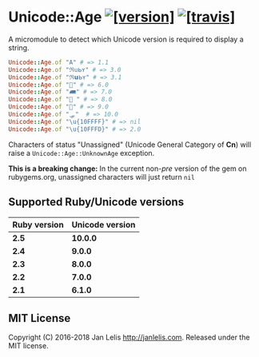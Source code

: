 # Unicode::Age [![[version]](https://badge.fury.io/rb/unicode-age.svg)](http://badge.fury.io/rb/unicode-age)  [![[travis]](https://travis-ci.org/janlelis/unicode-age.svg)](https://travis-ci.org/janlelis/unicode-age)

A micromodule to detect which Unicode version is required to display a string.

```ruby
Unicode::Age.of "A" # => 1.1
Unicode::Age.of "ℜսᖯʏ" # => 3.0
Unicode::Age.of "ℜ𝘂ᖯʏ" # => 3.1
Unicode::Age.of "🚡" # => 6.0
Unicode::Age.of "🛲" # => 7.0
Unicode::Age.of "🌮 " # => 8.0
Unicode::Age.of "🛒" # => 9.0
Unicode::Age.of "🛷"  # => 10.0
Unicode::Age.of "\u{10FFFF}" # => nil
Unicode::Age.of "\u{10FFFD}" # => 2.0
```

Characters of status "Unassigned" (Unicode General Category of **Cn**) will raise a `Unicode::Age::UnknownAge` exception.

**This is a breaking change:** In the current non-*pre* version of the gem on rubygems.org, unassigned characters will just return `nil`

## Supported Ruby/Unicode versions

Ruby version | Unicode version
-------------|----------------
**2.5**      | **10.0.0**
**2.4**      | **9.0.0**
**2.3**      | **8.0.0**
**2.2**      | **7.0.0**
**2.1**      | **6.1.0**

## MIT License

Copyright (C) 2016-2018 Jan Lelis <http://janlelis.com>. Released under the MIT license.

